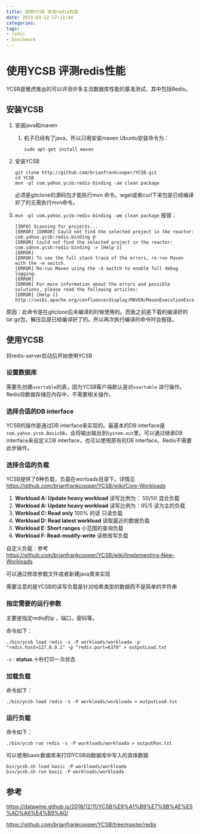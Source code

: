 ```yaml
---
title: 使用YCSB 评测redis性能
date: 2019-03-12 17:11:44
categories:
tags:
- redis
- benchmark
---
```


# 使用YCSB 评测redis性能

YCSB是雅虎推出的可以评测许多主流数据库性能的基准测试，其中包括Redis。

<!--more-->

## 安装YCSB

1. 安装java和maven

   1. 机子已经有了java，所以只用安装maven Ubuntu安装命令为：

      `sudo apt-get install maven`

2. 安装YCSB 

   ````
   git clone http://github.com/brianfrankcooper/YCSB.git
   cd YCSB
   mvn -pl com.yahoo.ycsb:redis-binding -am clean package
   ````

   必须是gitclone的源码包才能执行mvn 命令。wget或者curl下来包是已经编译好了的无需执行mvn命令。

3. `mvn -pl com.yahoo.ycsb:redis-binding -am clean package` 报错：

   ````
   [INFO] Scanning for projects...
   [ERROR] [ERROR] Could not find the selected project in the reactor: com.yahoo.ycsb:redis-binding @ 
   [ERROR] Could not find the selected project in the reactor: com.yahoo.ycsb:redis-binding -> [Help 1]
   [ERROR] 
   [ERROR] To see the full stack trace of the errors, re-run Maven with the -e switch.
   [ERROR] Re-run Maven using the -X switch to enable full debug logging.
   [ERROR] 
   [ERROR] For more information about the errors and possible solutions, please read the following articles:
   [ERROR] [Help 1] http://cwiki.apache.org/confluence/display/MAVEN/MavenExecutionException
   ````

原因：此命令是在gitclone后未编译的时候使用的。而我之前是下载的编译好的tar.gz包，解压后是已经编译好了的。所以再次执行编译的命令时会报错。

## 使用YCSB

将redis-server启动后开始使用YCSB

### 设置数据库

需要先创建`usertable`的表，因为YCSB客户端默认是对`usertable` 进行操作。Redis将数据存储在内存中，不需要相关操作。

### 选择合适的DB interface

YCSB的操作是通过DB interface来实现的。最基本的DB interface是`com.yahoo.ycsb.BasicDB`，会将输出输出到`System.out`里。可以通过继承DB interface来自定义DB interface，也可以使用原有的DB interface。Redis不需要此步操作。

### 选择合适的负载

YCSB提供了6种负载，负载在worloads目录下。详情见<https://github.com/brianfrankcooper/YCSB/wiki/Core-Workloads>

1. **Workload A: Update heavy workload** 读写比例为： 50/50 混合负载 
2. **Workload A: Update heavy workload** 读写比例为：95/5  读为主的负载
3. **Workload C: Read only**  100% 的读  只读负载
4. **Workload D: Read latest workload**  读取最近的数据负载
5. **Workload E: Short ranges**  小范围的查询负载
6. **Workload F: Read-modify-write** 读修改写负载

自定义负载：参考<https://github.com/brianfrankcooper/YCSB/wiki/Implementing-New-Workloads>

可以通过修改参数文件或者新建java类来实现

需要注意的是YCSB的读写负载是针对哈希类型的数据而不是简单的字符串

### 指定需要的运行参数

主要是指定redis的ip ，端口，密码等。

命令如下：

```
./bin/ycsb load redis -s -P workloads/workloada -p "redis.host=127.0.0.1" -p "redis.port=6379" > outputLoad.txt
```

`-s` : **status**.十秒打印一次状态

### 加载负载

命令如下：

```
./bin/ycsb load redis -s -P workloads/workloada > outputLoad.txt
```

### 运行负载

命令如下：

```
./bin/ycsb run redis -s -P workloads/workloada > outputRun.txt
```

可以使用basic数据库来打印YCSB向数据库中写入的具体数据

```
bin/ycsb.sh load basic -P workloads/workloada
bin/ycsb.sh run basic -P workloads/workloada
```



## 参考

https://datawine.github.io/2018/12/11/YCSB%E9%A1%B9%E7%9B%AE%E5%AD%A6%E4%B9%A0/

https://github.com/brianfrankcooper/YCSB/tree/master/redis  

